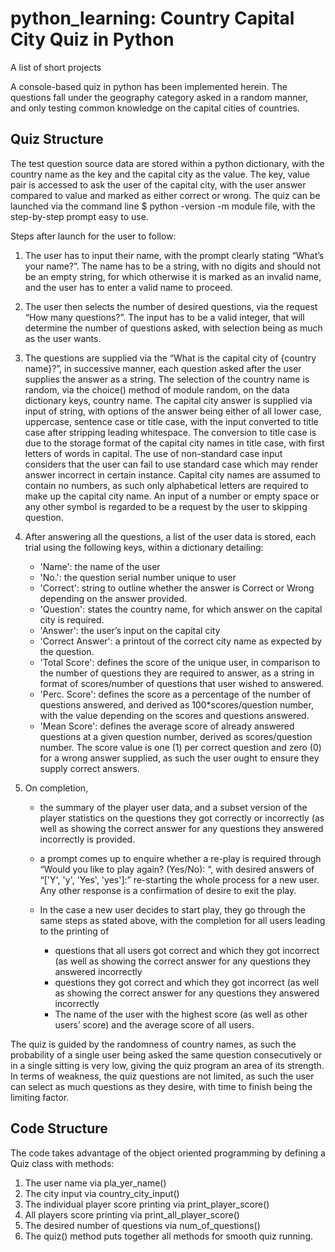 # python_learning: Country Capital City Quiz in Python
A list of short projects

A console-based quiz in python has been implemented herein. The questions fall under the geography category asked in a random manner, and only testing common knowledge on the capital cities of countries.

## Quiz Structure

The test question source data are stored within a python dictionary, with the country name as the key and the capital city as the value. The key, value pair is accessed to ask the user of the capital city, with the user answer compared to value and marked as either correct or wrong. The quiz can be launched via the command line $ python -version -m module file, with the step-by-step prompt easy to use.

Steps after launch for the user to follow:

1.	The user has to input their name, with the prompt clearly stating “What’s your name?”. The name has to be a string, with no digits and should not be an empty string, for which otherwise it is marked as an invalid name, and the user has to enter a valid name to proceed.
2.	The user then selects the number of desired questions, via the request “How many questions?”. The input has to be a valid integer, that will determine the number of questions asked, with selection being as much as the user wants. 
3.	The questions are supplied via the “What is the capital city of {country name}?”, in successive manner, each question asked after the user supplies the answer as a string. The selection of the country name is random, via the choice() method of module random, on the data dictionary keys, country name. The capital city answer is supplied via input of string, with options of the answer being either of all lower case, uppercase, sentence case or title case, with the input converted to title case after stripping leading whitespace. The conversion to title case is due to the storage format of the capital city names in title case, with first letters of words in capital. The use of non-standard case input considers that the user can fail to use standard case which may render answer incorrect in certain instance. Capital city names are assumed to contain no numbers, as such only alphabetical letters are required to make up the capital city name. An input of a number or empty space or any other symbol is regarded to be a request by the user to skipping question.
4.	After answering all the questions, a list of the user data is stored, each trial using the following keys, within a dictionary detailing:

    +	'Name': the name of the user
    +	'No.': the question serial number unique to user
    +	'Correct': string to outline whether the answer is Correct or Wrong depending on the answer provided.
    + 'Question':  states the country name, for which answer on the capital city is required.  
    + 'Answer': the user’s input on the capital city
    + 'Correct Answer': a printout of the correct city name as expected by the question.
    + 'Total Score': defines the score of the unique user, in comparison to the number of questions they are required to answer, as a string in format of scores/number of questions that user wished to answered. 
    + 'Perc. Score': defines the score as a percentage of the number of questions answered, and derived as 100*scores/question number, with the value depending on the scores and questions answered.
    + 'Mean Score': defines the average score of already answered questions at a given question number, derived as scores/question number. The score value is one (1) per correct question and zero (0) for a wrong answer supplied, as such the user ought to ensure they supply correct answers.
    
5.	On completion, 

    + the summary of the player user data, and a subset version of the player statistics on the questions they got correctly or incorrectly (as well as showing the correct answer for any questions they answered incorrectly is provided. 
    + a prompt comes up to enquire whether a re-play is required through “Would you like to play again? (Yes/No): “, with desired answers of “['Y', 'y', 'Yes', 'yes']:” re-starting the whole process for a new user. Any other response is a confirmation of desire to exit the play. 
    + In the case a new user decides to start play, they go through the same steps as stated above, with the completion for all users leading to the printing of 
        
        + questions that all users got correct and which they got incorrect (as well as showing the correct answer for any questions they answered incorrectly
        + questions they got correct and which they got incorrect (as well as showing the correct answer for any questions they answered incorrectly
        + The name of the user with the highest score (as well as other users’ score) and the average score of all users.

The quiz is guided by the randomness of country names, as such the probability of a single user being asked the same question consecutively or in a single sitting is very low, giving the quiz program an area of its strength. In terms of weakness, the quiz questions are not limited, as such the user can select as much questions as they desire, with time to finish being the limiting factor.

## Code Structure

The code takes advantage of the object oriented programming by defining a Quiz class with methods:

1.	The user name via pla_yer_name()
2.	The city input via country_city_input()
3.	The individual player score printing via print_player_score()
4.	All players score printing via print_all_player_score()
5.	The desired number of questions via num_of_questions()
6.	The quiz() method puts together all methods for smooth quiz running.

